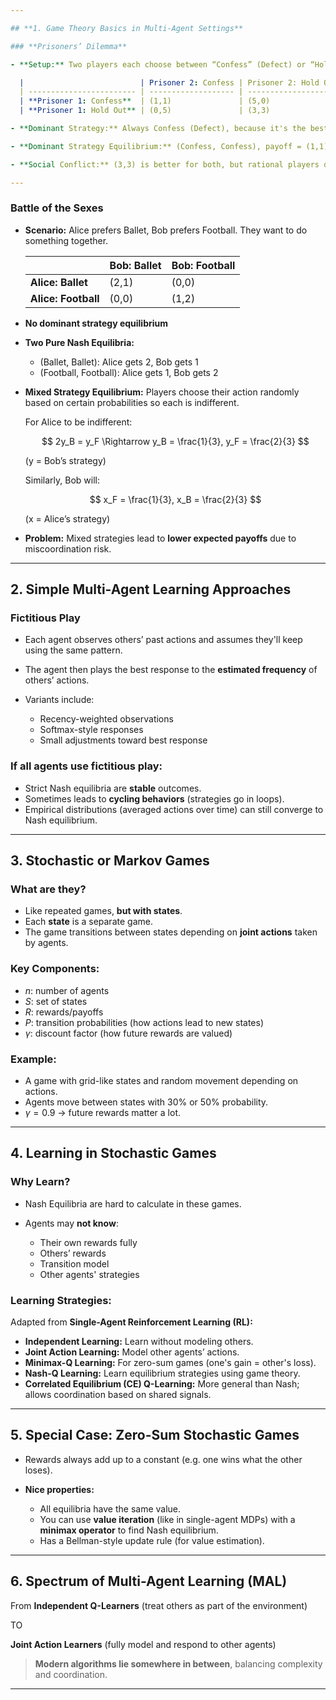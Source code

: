 ```yaml
---

## **1. Game Theory Basics in Multi-Agent Settings**

### **Prisoners’ Dilemma**

- **Setup:** Two players each choose between “Confess” (Defect) or “Hold out” (Cooperate).

  |                          | Prisoner 2: Confess | Prisoner 2: Hold Out |
  | ------------------------ | ------------------- | -------------------- |
  | **Prisoner 1: Confess**  | (1,1)               | (5,0)                |
  | **Prisoner 1: Hold Out** | (0,5)               | (3,3)                |

- **Dominant Strategy:** Always Confess (Defect), because it's the best response no matter what the other does.

- **Dominant Strategy Equilibrium:** (Confess, Confess), payoff = (1,1)

- **Social Conflict:** (3,3) is better for both, but rational players don’t pick it. Multi-agent learning might help reach the better (cooperative) outcome over time.

---
```


### **Battle of the Sexes**

- **Scenario:** Alice prefers Ballet, Bob prefers Football. They want to do something together.

  |                     | Bob: Ballet | Bob: Football |
  | ------------------- | ----------- | ------------- |
  | **Alice: Ballet**   | (2,1)       | (0,0)         |
  | **Alice: Football** | (0,0)       | (1,2)         |

- **No dominant strategy equilibrium**

- **Two Pure Nash Equilibria:**

  - (Ballet, Ballet): Alice gets 2, Bob gets 1
  - (Football, Football): Alice gets 1, Bob gets 2

- **Mixed Strategy Equilibrium:**
  Players choose their action randomly based on certain probabilities so each is indifferent.

  For Alice to be indifferent:

  $$
  2y_B = y_F \Rightarrow y_B = \frac{1}{3}, y_F = \frac{2}{3}
  $$

  (y = Bob’s strategy)

  Similarly, Bob will:

  $$
  x_F = \frac{1}{3}, x_B = \frac{2}{3}
  $$

  (x = Alice’s strategy)

- **Problem:** Mixed strategies lead to **lower expected payoffs** due to miscoordination risk.

---

## **2. Simple Multi-Agent Learning Approaches**

### **Fictitious Play**

- Each agent observes others’ past actions and assumes they'll keep using the same pattern.
- The agent then plays the best response to the **estimated frequency** of others’ actions.
- Variants include:

  - Recency-weighted observations
  - Softmax-style responses
  - Small adjustments toward best response

### **If all agents use fictitious play:**

- Strict Nash equilibria are **stable** outcomes.
- Sometimes leads to **cycling behaviors** (strategies go in loops).
- Empirical distributions (averaged actions over time) can still converge to Nash equilibrium.

---

## **3. Stochastic or Markov Games**

### **What are they?**

- Like repeated games, **but with states**.
- Each **state** is a separate game.
- The game transitions between states depending on **joint actions** taken by agents.

### **Key Components:**

- $n$: number of agents
- $S$: set of states
- $R$: rewards/payoffs
- $P$: transition probabilities (how actions lead to new states)
- $\gamma$: discount factor (how future rewards are valued)

### **Example:**

- A game with grid-like states and random movement depending on actions.
- Agents move between states with 30% or 50% probability.
- $\gamma = 0.9$ → future rewards matter a lot.

---

## **4. Learning in Stochastic Games**

### **Why Learn?**

- Nash Equilibria are hard to calculate in these games.
- Agents may **not know**:

  - Their own rewards fully
  - Others’ rewards
  - Transition model
  - Other agents' strategies

### **Learning Strategies:**

Adapted from **Single-Agent Reinforcement Learning (RL):**

- **Independent Learning:** Learn without modeling others.
- **Joint Action Learning:** Model other agents’ actions.
- **Minimax-Q Learning:** For zero-sum games (one's gain = other's loss).
- **Nash-Q Learning:** Learn equilibrium strategies using game theory.
- **Correlated Equilibrium (CE) Q-Learning:** More general than Nash; allows coordination based on shared signals.

---

## **5. Special Case: Zero-Sum Stochastic Games**

- Rewards always add up to a constant (e.g. one wins what the other loses).
- **Nice properties:**

  - All equilibria have the same value.
  - You can use **value iteration** (like in single-agent MDPs) with a **minimax operator** to find Nash equilibrium.
  - Has a Bellman-style update rule (for value estimation).

---

## **6. Spectrum of Multi-Agent Learning (MAL)**

From **Independent Q-Learners** (treat others as part of the environment)

TO

**Joint Action Learners** (fully model and respond to other agents)

> **Modern algorithms lie somewhere in between**, balancing complexity and coordination.

---
